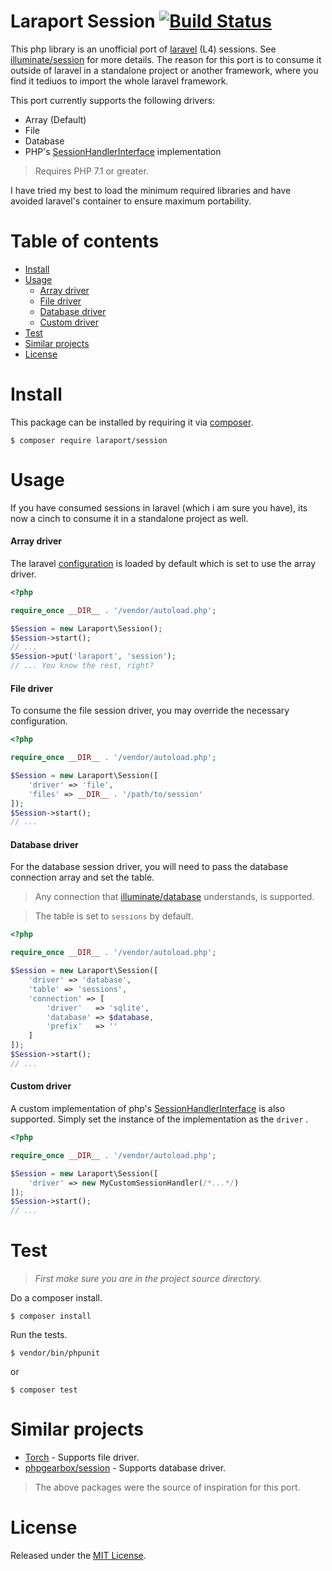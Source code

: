 Laraport Session [![Build Status](https://travis-ci.org/laraport/session.svg?branch=master)](https://travis-ci.org/laraport/session)
======
This php library is an unofficial port of [laravel](http://laravel.com/) (L4) sessions. See [illuminate/session](https://github.com/illuminate/session/tree/4.2) for more details. The reason for this port is to consume it outside of laravel in a standalone project or another framework, where you find it tediuos to import the whole laravel framework.

This port currently supports the following drivers:
- Array (Default)
- File
- Database
- PHP's [SessionHandlerInterface](http://php.net/manual/en/class.sessionhandlerinterface.php) implementation

> Requires PHP 7.1 or greater.

I have tried my best to load the minimum required libraries and have avoided laravel's container to ensure maximum portability.

# Table of contents

- [Install](#install)
- [Usage](#usage)
    - [Array driver](#array-driver)
    - [File driver](#file-driver)
    - [Database driver](#database-driver)
    - [Custom driver](#custom-driver)
- [Test](#test)
- [Similar projects](#similar-projects)
- [License](#license)

# Install

This package can be installed by requiring it via [composer](https://getcomposer.org).

```shell
$ composer require laraport/session
```

# Usage

If you have consumed sessions in laravel (which i am sure you have), its now a cinch to consume it in a standalone project as well.

#### Array driver

The laravel [configuration](https://github.com/laraport/session/blob/master/src/config.php) is loaded by default which is set to use the array driver.

```php
<?php

require_once __DIR__ . '/vendor/autoload.php';

$Session = new Laraport\Session();
$Session->start();
// ...
$Session->put('laraport', 'session');
// ... You know the rest, right?
```

#### File driver

To consume the file session driver, you may override the necessary configuration.

```php
<?php

require_once __DIR__ . '/vendor/autoload.php';

$Session = new Laraport\Session([
    'driver' => 'file',
    'files' => __DIR__ . '/path/to/session'
]);
$Session->start();
// ...
```

#### Database driver

For the database session driver, you will need to pass the database connection array and set the table.

> Any connection that [illuminate/database](https://github.com/illuminate/session/tree/4.2) understands, is supported.

> The table is set to `sessions` by default.

```php
<?php

require_once __DIR__ . '/vendor/autoload.php';

$Session = new Laraport\Session([
    'driver' => 'database',
    'table' => 'sessions',
    'connection' => [
        'driver'   => 'sqlite',
        'database' => $database,
        'prefix'   => ''
    ]
]);
$Session->start();
// ...
```

#### Custom driver

A custom implementation of php's [SessionHandlerInterface](http://php.net/manual/en/class.sessionhandlerinterface.php) is also supported. Simply set the instance of the implementation as the `driver` .

```php
<?php

require_once __DIR__ . '/vendor/autoload.php';

$Session = new Laraport\Session([
    'driver' => new MyCustomSessionHandler(/*...*/)
]);
$Session->start();
// ...
```

# Test
> *First make sure you are in the project source directory.*

Do a composer install.
```shell
$ composer install
```
Run the tests.
```shell
$ vendor/bin/phpunit
```
or
```shell
$ composer test
```

# Similar projects

- [Torch](https://github.com/mattstauffer/Torch/tree/4.2) - Supports file driver.
- [phpgearbox/session](https://github.com/phpgearbox/session) - Supports database driver.

> The above packages were the source of inspiration for this port.

# License

Released under the [MIT License](http://opensource.org/licenses/MIT).
